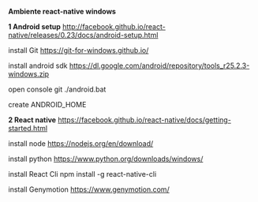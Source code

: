 **Ambiente react-native windows**

**1 Android setup**
  http://facebook.github.io/react-native/releases/0.23/docs/android-setup.html

  install Git
  https://git-for-windows.github.io/

  install android sdk
  https://dl.google.com/android/repository/tools_r25.2.3-windows.zip

  open console git
  ./android.bat

  create ANDROID_HOME

**2 React native**
  https://facebook.github.io/react-native/docs/getting-started.html

  install node
  https://nodejs.org/en/download/

  install python
  https://www.python.org/downloads/windows/

  install React Cli
  npm install -g react-native-cli

  install Genymotion
  https://www.genymotion.com/

